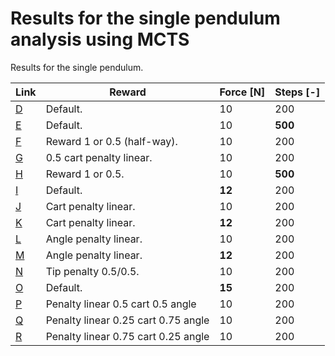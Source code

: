 # Results for the single pendulum analysis using MCTS

Results for the single pendulum.

| Link                   | Reward                              | Force \[N\] | Steps \[-\] |
| ---------------------- | ----------------------------------- | ----------- | ----------- |
| [D](Plots_fig_sp_D.md) | Default.                            | 10          | 200         |
| [E](Plots_fig_sp_E.md) | Default.                            | 10          | **500**     |
| [F](Plots_fig_sp_F.md) | Reward 1 or 0.5 (half-way).         | 10          | 200         |
| [G](Plots_fig_sp_G.md) | 0.5 cart penalty linear.            | 10          | 200         |
| [H](Plots_fig_sp_H.md) | Reward 1 or 0.5.                    | 10          | **500**     |
| [I](Plots_fig_sp_I.md) | Default.                            | **12**      | 200         |
| [J](Plots_fig_sp_J.md) | Cart penalty linear.                | 10          | 200         |
| [K](Plots_fig_sp_K.md) | Cart penalty linear.                | **12**      | 200         |
| [L](Plots_fig_sp_L.md) | Angle penalty linear.               | 10          | 200         |
| [M](Plots_fig_sp_M.md) | Angle penalty linear.               | **12**      | 200         |
| [N](Plots_fig_sp_N.md) | Tip penalty 0.5/0.5.                | 10          | 200         |
| [O](Plots_fig_sp_O.md) | Default.                            | **15**      | 200         |
| [P](Plots_fig_sp_P.md) | Penalty linear 0.5 cart 0.5 angle   | 10          | 200         |
| [Q](Plots_fig_sp_Q.md) | Penalty linear 0.25 cart 0.75 angle | 10          | 200         |
| [R](Plots_fig_sp_R.md) | Penalty linear 0.75 cart 0.25 angle | 10          | 200         |
